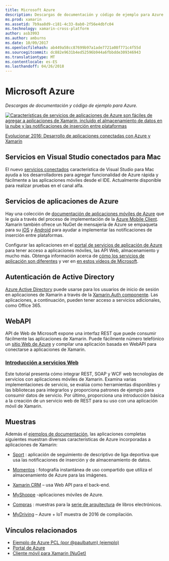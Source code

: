 ```yaml
---
title: Microsoft Azure
description: Descargas de documentación y código de ejemplo para Azure.
ms.prod: xamarin
ms.assetid: 7b9aa8d9-c181-4c33-8ab0-2f56e4dbfc04
ms.technology: xamarin-cross-platform
author: asb3993
ms.author: amburns
ms.date: 10/09/2017
ms.openlocfilehash: ab449a58cc87699b97a1ade7721a08f771c4f55d
ms.sourcegitcommit: dc882e9631b4ed52596b944a6fbbdde309346943
ms.translationtype: MT
ms.contentlocale: es-ES
ms.lasthandoff: 04/26/2018
---
```

# <a name="microsoft-azure"></a>Microsoft Azure

_Descargas de documentación y código de ejemplo para Azure._

[ ![](images/evolve-mikej-azure-sml.png "Características de servicios de aplicaciones de Azure son fáciles de agregar a aplicaciones de Xamarin, incluido el almacenamiento de datos en la nube y las notificaciones de inserción entre plataformas")](https://evolve.xamarin.com/session/56ec886fde91c6253c277bc6)

[Evolucionar 2016: Desarrollo de aplicaciones conectadas con Azure y Xamarin](https://evolve.xamarin.com/session/56ec886fde91c6253c277bc6)

## <a name="connected-services-in-visual-studio-for-mac"></a>Servicios en Visual Studio conectados para Mac

El nuevo [servicios conectados](connected-services.md) característica de Visual Studio para Mac ayuda a los desarrolladores para agregar funcionalidad de Azure rápida y fácilmente a las aplicaciones móviles desde el IDE. Actualmente disponible para realizar pruebas en el canal alfa.


## <a name="azure-app-services"></a>Servicios de aplicaciones de Azure

Hay una colección de [documentación de aplicaciones móviles de Azure](~/cross-platform/data-cloud/mobile-apps.md) que le guía a través del proceso de implementación de la [Azure Mobile Client](https://www.nuget.org/packages/Microsoft.Azure.Mobile.Client/).
Xamarin también ofrece un NuGet de mensajería de Azure se empaqueta para su [iOS](https://www.nuget.org/packages/Xamarin.Azure.NotificationHubs.iOS/) y [Android](https://www.nuget.org/packages/Xamarin.Azure.NotificationHubs.Android/) para ayudar a implementar las notificaciones de inserción entre plataformas.

Configurar las aplicaciones en el [portal de servicios de aplicación de Azure](https://portal.azure.com/) para tener acceso a aplicaciones móviles, las API Web, almacenamiento y mucho más. Obtenga información acerca de [cómo los servicios de aplicación son diferentes](http://azure.microsoft.com/updates/whats-new-with-azure-app-service/) y ver en [en estos vídeos de Microsoft](http://azure.microsoft.com/campaigns/azure-march-announcement/).

## <a name="active-directory-authentication"></a>Autenticación de Active Directory

[Azure Active Directory](~/cross-platform/data-cloud/active-directory/index.md) puede usarse para los usuarios de inicio de sesión en aplicaciones de Xamarin a través de la [Xamarin.Auth componente](https://www.nuget.org/packages/Xamarin.Auth/).
Las aplicaciones, a continuación, pueden tener acceso a servicios adicionales, como Office 365.

## <a name="webapi"></a>WebAPI

API de Web de Microsoft expone una interfaz REST que puede consumir fácilmente las aplicaciones de Xamarin.
Puede fácilmente número telefónico un [sitio Web de Azure](https://trywebsites.azurewebsites.net/) y compilar una aplicación basada en WebAPI para conectarse a aplicaciones de Xamarin.


###  <a name="introduction-to-web-servicescross-platformdata-cloudweb-servicesindexmd"></a>[Introducción a servicios Web](~/cross-platform/data-cloud/web-services/index.md)

Este tutorial presenta cómo integrar REST, SOAP y WCF web tecnologías de servicios con aplicaciones móviles de Xamarin. Examina varias implementaciones de servicio, se evalúa como herramientas disponibles y las bibliotecas para integrarlos y proporciona patrones de ejemplo para consumir datos de servicio. Por último, proporciona una introducción básica a la creación de un servicio web de REST para su uso con una aplicación móvil de Xamarin.

## <a name="samples"></a>Muestras

Además el [ejemplos de documentación](https://github.com/xamarin/mobile-samples/tree/master/Azure), las aplicaciones completas siguientes muestran diversas características de Azure incorporadas a aplicaciones de Xamarin:

- [Sport](https://github.com/xamarin/Sport) : aplicación de seguimiento de descriptivo de liga deportiva que usa las notificaciones de inserción y de almacenamiento de datos.
- [Momentos](https://github.com/pierceboggan/Moments) : fotografía instantánea de uso compartido que utiliza el almacenamiento de Azure para las imágenes.
- [Xamarin CRM](https://github.com/xamarin/app-crm) – usa Web API para el back-end.
- [MyShoppe](https://github.com/jamesmontemagno/MyShoppe) -aplicaciones móviles de Azure.

- [Compras](https://github.com/dotnet-architecture/eShopOnContainers) : muestras para la [serie de arquitectura](https://www.microsoft.com/net/learn/architecture) de libros electrónicos.
- [MyDriving](https://azure.microsoft.com/campaigns/mydriving/) – Azure + IoT muestra de 2016 de compilación.


## <a name="related-links"></a>Vínculos relacionados

- [Ejemplo de Azure PCL (por @paulbatum) (ejemplo)](https://github.com/paulbatum/mobile-services-xamarin-pcl)
- [Portal de Azure](http://azure.microsoft.com/)
- [Cliente móvil para Xamarin (NuGet)](https://www.nuget.org/packages/Microsoft.Azure.Mobile.Client/)
